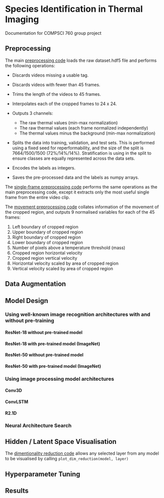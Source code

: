 # Species Identification in Thermal Imaging
Documentation for COMPSCI 760 group project

## 

## Preprocessing 

The main [preprocessing code](preprocess/preprocess.py) loads the raw dataset.hdf5 file and performs the following operations: 
  - Discards videos missing a usable tag.
  - Discards videos with fewer than 45 frames.
  - Trims the length of the videos to 45 frames.
  - Interpolates each of the cropped frames to 24 x 24.
  - Outputs 3 channels:

    - The raw thermal values (min-max normalization)
    - The raw thermal values (each frame normalized independently)
    - The thermal values minus the background (min-max normalization)

  - Splits the data into training, validation, and test sets. This is performed using a fixed seed for reperformability, and the size of the split is 7664/1500/1500 (72%/14%/14%). Stratification is using in the split to ensure classes are equally represented across the data sets. 
  - Encodes the labels as integers.
  - Saves the pre-processed data and the labels as numpy arrays.

The [single-frame preprocessing code](preprocess/preprocess-single-frame.py) performs the same operations as the main preprocessing code, except it extracts only the most useful single frame from the entire video clip. 

The [movement preprocessing code](preprocess/preprocess-movement.py) collates information of the movement of the cropped region, and outputs 9 normalised variables for each of the 45 frames:
  1) Left boundary of cropped region
  2) Upper boundary of cropped region
  3) Right boundary of cropped region
  4) Lower boundary of cropped region
  5) Number of pixels above a temperature threshold (mass)
  6) Cropped region horizontal velocity
  7) Cropped region vertical velocity
  8) Horizontal velocity scaled by area of cropped region
  9) Vertical velocity scaled by area of cropped region

## Data Augmentation

## Model Design

### Using well-known image recognition architectures with and without pre-training

#### ResNet-18 without pre-trained model

#### ResNet-18 with pre-trained model (ImageNet)

#### ResNet-50 without pre-trained model

#### ResNet-50 with pre-trained model (ImageNet)

### Using image processing model architectures

#### Conv3D

#### ConvLSTM

#### R2.1D

### Neural Architecture Search

## Hidden / Latent Space Visualisation 

The [dimentionality reduction code](preprocess/dim_reduction.py) allows any selected layer from any model to be visualised by calling `plot_dim_reduction(model, layer)`

## Hyperparameter Tuning

## Results

